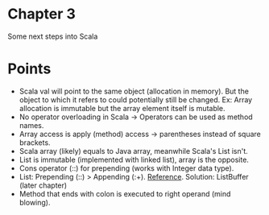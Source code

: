 # Chapter 3
Some next steps into Scala

# Points
* Scala val will point to the same object (allocation in memory). But the object to which it refers to could potentially still be changed. Ex: Array allocation is immutable but the array element itself is mutable.
* No operator overloading in Scala -> Operators can be used as method names.
* Array access is apply (method) access -> parentheses instead of square brackets.
* Scala array (likely) equals to Java array, meanwhile Scala's List isn't.
* List is immutable (implemented with linked list), array is the opposite.
* Cons operator (::) for prepending (works with Integer data type).
* List: Prepending (::) > Appending (:+). [Reference](https://stackoverflow.com/questions/32839619/scala-append-and-prepend-method-performance). Solution: ListBuffer (later chapter)
* Method that ends with colon is executed to right operand (mind blowing).
